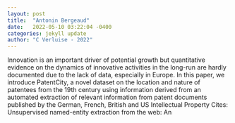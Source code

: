 ```yaml
---
layout: post
title:  "Antonin Bergeaud"
date:   2022-05-10 03:22:04 -0400
categories: jekyll update
author: "C Verluise - 2022"
---
```

Innovation is an important driver of potential growth but quantitative evidence on the dynamics of innovative activities in the long-run are hardly documented due to the lack of data, especially in Europe. In this paper, we introduce PatentCity, a novel dataset on the location and nature of patentees from the 19th century using information derived from an automated extraction of relevant information from patent documents published by the German, French, British and US Intellectual Property Cites: Unsupervised named-entity extraction from the web: An